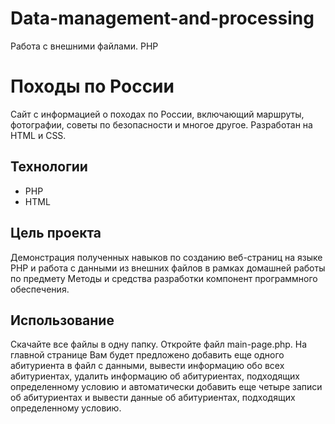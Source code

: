 # Data-management-and-processing
Работа с внешними файлами. PHP
# Походы по России
Сайт с информацией о походах по России, включающий маршруты, фотографии, советы по безопасности и многое другое. Разработан на HTML и CSS.
## Технологии
- PHP
- HTML
## Цель проекта
Демонстрация полученных навыков по созданию веб-страниц на языке PHP и работа с данными из внешних файлов в рамках домашней работы по предмету Методы и средства разработки компонент программного обеспечения.
## Использование
Скачайте все файлы в одну папку.
Откройте файл main-page.php.
На главной странице Вам будет предложено добавить еще одного абитуриента в файл с данными, вывести информацию обо всех абитуриентах, удалить информацию об абитуриентах, подходящих определенному условию и автоматически добавить еще четыре записи об абитуриентах и вывести данные об абитуриентах, подходящих определенному условию.
